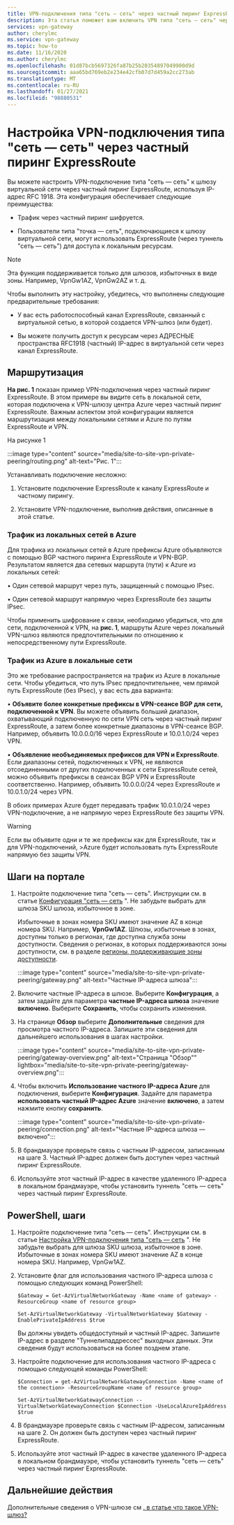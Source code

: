 ```yaml
---
title: VPN-подключения типа "сеть — сеть" через частный пиринг ExpressRoute
description: Эта статья поможет вам включить VPN типа "сеть — сеть" через частный пиринг ExpressRoute, чтобы зашифровать трафик.
services: vpn-gateway
author: cherylmc
ms.service: vpn-gateway
ms.topic: how-to
ms.date: 11/16/2020
ms.author: cherylmc
ms.openlocfilehash: 01d87bcb5697326fa87b25b20354897049900d9d
ms.sourcegitcommit: aaa65bd769eb2e234e42cfb07d7d459a2cc273ab
ms.translationtype: MT
ms.contentlocale: ru-RU
ms.lasthandoff: 01/27/2021
ms.locfileid: "98880531"
---
```

# <a name="configure-a-site-to-site-vpn-connection-over-expressroute-private-peering"></a>Настройка VPN-подключения типа "сеть — сеть" через частный пиринг ExpressRoute

Вы можете настроить VPN-подключение типа "сеть — сеть" к шлюзу виртуальной сети через частный пиринг ExpressRoute, используя IP-адрес RFC 1918. Эта конфигурация обеспечивает следующие преимущества:

* Трафик через частный пиринг шифруется.

* Пользователи типа "точка — сеть", подключающиеся к шлюзу виртуальной сети, могут использовать ExpressRoute (через туннель "сеть — сеть") для доступа к локальным ресурсам.

>[!NOTE]
>Эта функция поддерживается только для шлюзов, избыточных в виде зоны. Например, VpnGw1AZ, VpnGw2AZ и т. д.
>

Чтобы выполнить эту настройку, убедитесь, что выполнены следующие предварительные требования:

* У вас есть работоспособный канал ExpressRoute, связанный с виртуальной сетью, в которой создается VPN-шлюз (или будет).

* Вы можете получить доступ к ресурсам через АДРЕСНЫЕ пространства RFC1918 (частный) IP-адрес в виртуальной сети через канал ExpressRoute.

## <a name="routing"></a><a name="routing"></a>Маршрутизация

**На рис. 1** показан пример VPN-подключения через частный пиринг ExpressRoute. В этом примере вы видите сеть в локальной сети, которая подключена к VPN-шлюзу центра Azure через частный пиринг ExpressRoute. Важным аспектом этой конфигурации является маршрутизация между локальными сетями и Azure по путям ExpressRoute и VPN.

На рисунке 1

:::image type="content" source="media/site-to-site-vpn-private-peering/routing.png" alt-text="Рис. 1":::

Устанавливать подключение несложно:

1. Установите подключение ExpressRoute к каналу ExpressRoute и частному пирингу.

1. Установите VPN-подключение, выполнив действия, описанные в этой статье.

### <a name="traffic-from-on-premises-networks-to-azure"></a>Трафик из локальных сетей в Azure

Для трафика из локальных сетей в Azure префиксы Azure объявляются с помощью BGP частного пиринга ExpressRoute и VPN-BGP. Результатом является два сетевых маршрута (пути) к Azure из локальных сетей:

• Один сетевой маршрут через путь, защищенный с помощью IPsec.

• Один сетевой маршрут напрямую через ExpressRoute без защиты IPsec.

Чтобы применить шифрование к связи, необходимо убедиться, что для сети, подключенной к VPN, на **рис. 1**, маршруты Azure через локальный VPN-шлюз являются предпочтительными по отношению к непосредственному пути ExpressRoute.

### <a name="traffic-from-azure-to-on-premises-networks"></a>Трафик из Azure в локальные сети

Это же требование распространяется на трафик из Azure в локальные сети. Чтобы убедиться, что путь IPsec предпочтительнее, чем прямой путь ExpressRoute (без IPsec), у вас есть два варианта:

• **Объявите более конкретные префиксы в VPN-сеансе BGP для сети, подключенной к VPN**. Вы можете объявить больший диапазон, охватывающий подключенную по сети VPN сеть через частный пиринг ExpressRoute, а затем более конкретные диапазоны в VPN-сеансе BGP. Например, объявить 10.0.0.0/16 через ExpressRoute и 10.0.1.0/24 через VPN.

• **Объявление необъединяемых префиксов для VPN и ExpressRoute**. Если диапазоны сетей, подключенных к VPN, не являются отсоединенными от других подключенных к сети ExpressRoute сетей, можно объявить префиксы в сеансах BGP VPN и ExpressRoute соответственно. Например, объявить 10.0.0.0/24 через ExpressRoute и 10.0.1.0/24 через VPN.

В обоих примерах Azure будет передавать трафик 10.0.1.0/24 через VPN-подключение, а не напрямую через ExpressRoute без защиты VPN.

>[!Warning]
>Если вы объявите одни и те же префиксы как для ExpressRoute, так и для VPN-подключений, >Azure будет использовать путь ExpressRoute напрямую без защиты VPN.
>

## <a name="portal-steps"></a><a name="portal"></a>Шаги на портале

1. Настройте подключение типа "сеть — сеть". Инструкции см. в статье [Конфигурация "сеть — сеть](./tutorial-site-to-site-portal.md) ". Не забудьте выбрать для шлюза SKU шлюза, избыточное в зоне. 

   Избыточные в зонах номера SKU имеют значение AZ в конце номера SKU. Например, **VpnGw1AZ**. Шлюзы, избыточные в зонах, доступны только в регионах, где доступна служба зоны доступности. Сведения о регионах, в которых поддерживаются зоны доступности, см. в разделе [регионы, поддерживающие зоны доступности](../availability-zones/az-region.md).

   :::image type="content" source="media/site-to-site-vpn-private-peering/gateway.png" alt-text="Частные IP-адреса шлюза":::
1. Включите частные IP-адреса в шлюзе. Выберите **Конфигурация**, а затем задайте для параметра **частные IP-адреса шлюза** значение **включено**. Выберите **Сохранить**, чтобы сохранить изменения.
1. На странице **Обзор** выберите **Дополнительные** сведения для просмотра частного IP-адреса. Запишите эти сведения для дальнейшего использования в шагах настройки.

   :::image type="content" source="media/site-to-site-vpn-private-peering/gateway-overview.png" alt-text="Страница &quot;Обзор&quot;" lightbox="media/site-to-site-vpn-private-peering/gateway-overview.png":::
1. Чтобы включить **Использование частного IP-адреса Azure** для подключения, выберите  **Конфигурация**. Задайте для параметра **использовать частный IP-адрес Azure** значение **включено**, а затем нажмите кнопку **сохранить**.

   :::image type="content" source="media/site-to-site-vpn-private-peering/connection.png" alt-text="Частные IP-адреса шлюза — включено":::
1. В брандмауэре проверьте связь с частным IP-адресом, записанным на шаге 3. Частный IP-адрес должен быть доступен через частный пиринг ExpressRoute.
1. Используйте этот частный IP-адрес в качестве удаленного IP-адреса в локальном брандмауэре, чтобы установить туннель "сеть — сеть" через частный пиринг ExpressRoute.

## <a name="powershell-steps"></a><a name="powershell"></a>PowerShell, шаги

1. Настройте подключение типа "сеть — сеть". Инструкции см. в статье [Настройка VPN-подключения типа "сеть — сеть](./tutorial-site-to-site-portal.md) ". Не забудьте выбрать для шлюза SKU шлюза, избыточное в зоне. Избыточные в зонах номера SKU имеют значение AZ в конце номера SKU. Например, VpnGw1AZ.
1. Установите флаг для использования частного IP-адреса шлюза с помощью следующих команд PowerShell:

   ```azurepowershell-interactive
   $Gateway = Get-AzVirtualNetworkGateway -Name <name of gateway> -ResourceGroup <name of resource group>

   Set-AzVirtualNetworkGateway -VirtualNetworkGateway $Gateway -EnablePrivateIpAddress $true
   ```

   Вы должны увидеть общедоступный и частный IP-адрес. Запишите IP-адрес в разделе "Туннелипаддрессес" выходных данных. Эти сведения будут использоваться на более позднем этапе.
1. Настройте подключение для использования частного IP-адреса с помощью следующей команды PowerShell:

   ```azurepowershell-interactive
   $Connection = get-AzVirtualNetworkGatewayConnection -Name <name of the connection> -ResourceGroupName <name of resource group>

   Set-AzVirtualNetworkGatewayConnection --VirtualNetworkGatewayConnection $Connection -UseLocalAzureIpAddress $true
   ```
1. В брандмауэре проверьте связь с частным IP-адресом, записанным на шаге 2. Он должен быть доступен через частный пиринг ExpressRoute.
1. Используйте этот частный IP-адрес в качестве удаленного IP-адреса в локальном брандмауэре, чтобы установить туннель "сеть — сеть" через частный пиринг ExpressRoute.

## <a name="next-steps"></a>Дальнейшие действия

Дополнительные сведения о VPN-шлюзе см [. в статье что такое VPN-шлюз?](vpn-gateway-about-vpngateways.md)